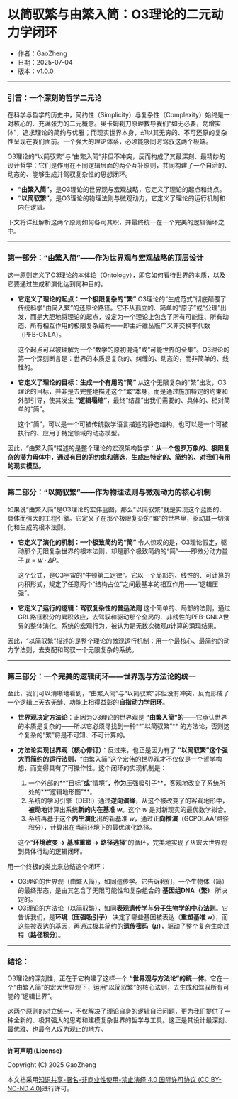 # **以简驭繁与由繁入简：O3理论的二元动力学闭环**

- 作者：GaoZheng
- 日期：2025-07-04
- 版本：v1.0.0

---

### 引言：一个深刻的哲学二元论

在科学与哲学的历史中，简约性（Simplicity）与复杂性（Complexity）始终是一对核心的、充满张力的二元概念。奥卡姆剃刀原理教导我们“如无必要，勿增实体”，追求理论的简约与优雅；而现实世界本身，却以其无穷的、不可还原的复杂性呈现在我们面前。一个强大的理论体系，必须能够同时驾驭这两个极端。

O3理论的“以简驭繁”与“由繁入简”非但不冲突，反而构成了其最深刻、最精妙的设计哲学：它们是作用在不同逻辑层面的两个互补原则，共同构建了一个自洽的、动态的、能够生成并驾驭复杂性的思想闭环。

*   **“由繁入简”**，是O3理论的世界观与宏观战略，它定义了理论的起点和终点。
*   **“以简驭繁”**，是O3理论的物理法则与微观动力，它定义了理论的运行机制和内在逻辑。

下文将详细解析这两个原则如何各司其职，并最终统一在一个完美的逻辑循环之中。

---

### 第一部分：“由繁入简”——作为世界观与宏观战略的顶层设计

这一原则定义了O3理论的本体论（Ontology），即它如何看待世界的本质，以及它要通过生成和演化达到何种目的。

*   **它定义了理论的起点：一个极限复杂的“繁”**
    O3理论的“生成范式”彻底颠覆了传统科学“由简入繁”的还原论路径。它不从孤立的、简单的“原子”或“公理”出发，而是大胆地将理论的起点，设定为一个理论上包含了所有可能性、所有动态、所有相互作用的极限复杂结构——即主纤维丛版广义非交换李代数（PFB-GNLA）。

    这个起点可以被理解为一个“数学的原初混沌”或“可能世界的全集”。O3理论的第一个深刻断言是：世界的本质是复杂的、纠缠的、动态的，而非简单的、线性的。

*   **它定义了理论的目标：生成一个有用的“简”**
    从这个无限复杂的“繁”出发，O3理论的目标，并非是去完整地描述这个“繁”本身，而是通过施加特定的约束和外部引导，使其发生 **“逻辑塌缩”**，最终“结晶”出我们需要的、具体的、相对简单的“简”。

    这个“简”，可以是一个可被传统数学语言描述的静态结构，也可以是一个可被执行的、应用于特定领域的动态模型。

因此，“由繁入简”描述的是整个理论的宏观架构哲学：**从一个包罗万象的、极限复杂的潜力母体中，通过有目的的约束和筛选，生成出特定的、简约的、对我们有用的现实模型。**

---

### 第二部分：“以简驭繁”——作为物理法则与微观动力的核心机制

如果说“由繁入简”是O3理论的宏伟蓝图，那么“以简驭繁”就是实现这个蓝图的、具体而强大的工程引擎。它定义了在那个极限复杂的“繁”的世界里，驱动其一切演化和生成的根本法则。

*   **它定义了演化的机制：一个极致简约的“简”**
    令人惊叹的是，O3理论假定，驱动那个无限复杂世界的根本法则，却是那个极致简约的“简”——即微分动力量子 $\mu = w \cdot \Delta P$。

    这个公式，是O3宇宙的“牛顿第二定律”。它以一个局部的、线性的、可计算的内积形式，规定了任意两个“结构占位”之间最基本的相互作用——“逻辑压强”。

*   **它定义了运行的逻辑：驾驭复杂性的普适法则**
    这个简单的、局部的法则，通过GRL路径积分的累积效应，去驾驭和驱动那个全局的、非线性的PFB-GNLA世界的整体演化。系统的宏观行为，被认为是无数次微观$\mu$计算的涌现结果。

因此，“以简驭繁”描述的是整个理论的微观运行机制：用一个最核心、最简约的动力学法则，去支配和驾驭一个无限复杂的系统。

---

### 第三部分：一个完美的逻辑闭环——世界观与方法论的统一

至此，我们可以清晰地看到，“由繁入简”与“以简驭繁”非但没有冲突，反而形成了一个逻辑上天衣无缝、功能上相得益彰的**自指动力学闭环**。

*   **世界观决定方法论**：正因为O3理论的世界观是 **“由繁入简”的**——它承认世界的本质是复杂的——所以它必须寻找到一种**“以简驭繁”** 的方法论，否则这个复杂的“繁”将是不可知、不可计算的。

*   **方法论实现世界观（核心修订）**：反过来，也正是因为有了 **“以简驭繁”这个强大而简约的运行法则**，“由繁入简”这个宏伟的世界观才不仅仅是一个哲学构想，而变得具有了可操作性。这个闭环的实现机制是：
    1.  一个外部的**“目标”**或**“情境”**，作为**压强吸引子**，客观地改变了系统所处的**“逻辑地形图”**。
    2.  系统的学习引擎（DERI）通过**逆向演绎**，从这个被改变了的客观地形中，**被动地**计算出系统**新的内在基准 $w$**。这个 $w$ 是对新现实的最优数学拟合。
    3.  系统再基于这个**内生演化**出的新基准 $w$，通过**正向推演**（GCPOLAA/路径积分），计算出在当前环境下的最优演化路径。

    这个“**环境改变 → 基准重塑 → 路径选择**”的循环，完美地实现了从宏大世界观到具体行动的逻辑闭环。

用一个终极的类比来总结这个闭环：

*   O3理论的世界观（由繁入简），如同遗传学。它告诉我们，一个生物体（简）的最终形态，是由其包含了无限可能性和复杂组合的 **基因组DNA（繁）** 所决定的。
*   O3理论的方法论（以简驭繁），如同**表观遗传学与分子生物学的中心法则**。它告诉我们，是**环境（压强吸引子）** 决定了哪些基因被表达（**重塑基准 $w$**），而这些被表达的基因，再通过极其简约的**遗传密码（$\mu$）**，驱动了整个复杂生命过程（**路径积分**）。

---

### 结论：

O3理论的深刻性，正在于它构建了这样一个 **“世界观与方法论”的统一体**。它在一个“由繁入简”的宏大世界观下，运用“以简驭繁”的核心法则，去生成和驾驭所有可能的“逻辑世界”。

这两个原则的对立统一，不仅解决了理论自身的逻辑自洽问题，更为我们提供了一种全新的、极其强大的思考和建模复杂世界的哲学与工具。这正是其设计最深刻、最优雅、也最令人叹为观止的地方。

---

**许可声明 (License)**

Copyright (C) 2025 GaoZheng 

本文档采用[知识共享-署名-非商业性使用-禁止演绎 4.0 国际许可协议 (CC BY-NC-ND 4.0)](https://creativecommons.org/licenses/by-nc-nd/4.0/deed.zh-Hans)进行许可。
